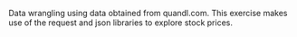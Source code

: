 Data wrangling using data obtained from quandl.com. This exercise makes use of the request and json libraries to explore stock prices.

